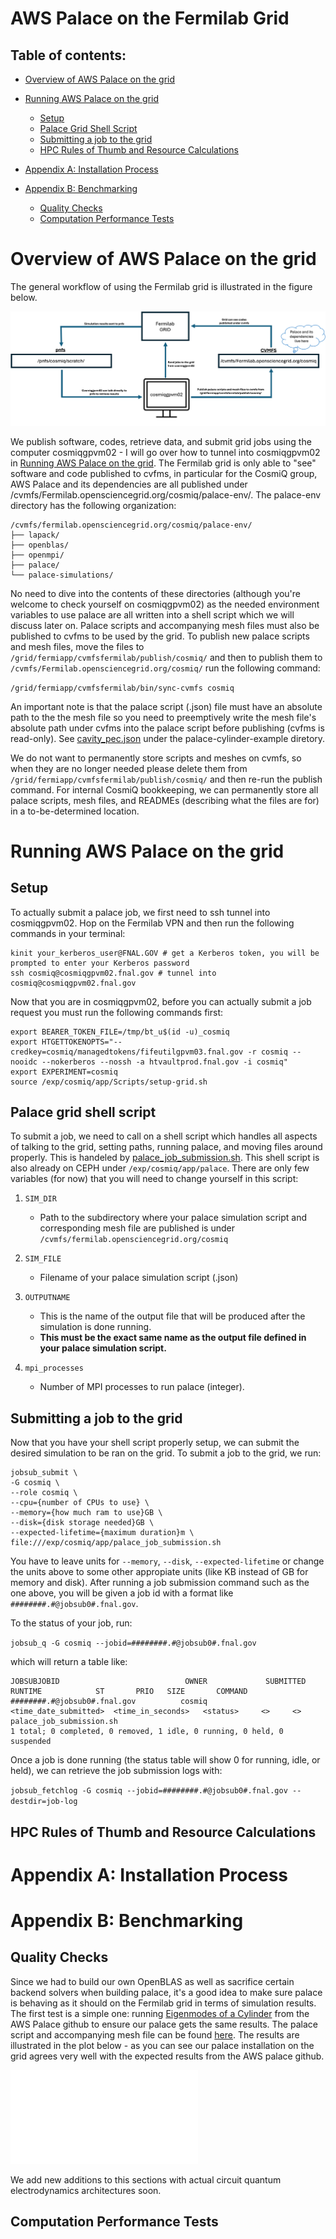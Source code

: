 # AWS Palace on the Fermilab Grid

## Table of contents: 
- [Overview of AWS Palace on the grid](#overview-of-aws-palace-on-the-grid)
- [Running AWS Palace on the grid](#running-aws-palace-on-the-grid)
    - [Setup](#setup)
    - [Palace Grid Shell Script](#palace-grid-shell-script)
    - [Submitting a job to the grid](#submitting-a-job-to-the-grid)
    - [HPC Rules of Thumb and Resource Calculations](#hpc-rules-of-thumb-and-resource-calculations)

- [Appendix A: Installation Process](#appendix-a-installation-process)
- [Appendix B: Benchmarking](#appendix-b-benchmarking)
    - [Quality Checks](#quality-checks)
    - [Computation Performance Tests](#computation-performance-tests)
  
# Overview of AWS Palace on the grid

The general workflow of using the Fermilab grid is illustrated in the figure below. 

![Logo](Figures/palace-grid-flowchart.jpg)

We publish software, codes, retrieve data, and submit grid jobs using the computer cosmiqgpvm02 - I will go over how to tunnel into cosmiqgpvm02 in [Running AWS Palace on the grid](#running-aws-palace-on-the-grid). The Fermilab grid is only able to "see" software and code published to cvfms, in particular for the CosmiQ group, AWS Palace and its dependencies are all published under /cvmfs/Fermilab.opensciencegrid.org/cosmiq/palace-env/. The palace-env directory has the following organization:

```
/cvmfs/fermilab.opensciencegrid.org/cosmiq/palace-env/
├── lapack/
├── openblas/
├── openmpi/
├── palace/
└── palace-simulations/
```

No need to dive into the contents of these directories (although you're welcome to check yourself on cosmiqgpvm02) as the needed environment variables to use palace are all written into a shell script which we will discuss later on. Palace scripts and accompanying mesh files must also be published to cvfms to be used by the grid. To publish new palace scripts and mesh files, move the files to ```/grid/fermiapp/cvmfsfermilab/publish/cosmiq/``` and then to publish them to ```/cvmfs/Fermilab.opensciencegrid.org/cosmiq/``` run the following command:

```/grid/fermiapp/cvmfsfermilab/bin/sync-cvmfs cosmiq```

An important note is that the palace script (.json) file must have an absolute path to the the mesh file so you need to preemptively write the mesh file's absolute path under cvfms into the palace script before publishing (cvfms is read-only). See [cavity_pec.json](palace-cylinder-example/cavity_pec.json) under the palace-cylinder-example diretory. 

We do not want to permanently store scripts and meshes on cvmfs, so when they are no longer needed please delete them from ```/grid/fermiapp/cvmfsfermilab/publish/cosmiq/``` and then re-run the publish command. For internal CosmiQ bookkeeping, we can permanently store all palace scripts, mesh files, and READMEs (describing what the files are for) in a to-be-determined location. 

# Running AWS Palace on the grid
## Setup
To actually submit a palace job, we first need to ssh tunnel into cosmiqgpvm02. Hop on the Fermilab VPN and then run the following commands in your terminal:

```
kinit your_kerberos_user@FNAL.GOV # get a Kerberos token, you will be prompted to enter your Kerberos password
ssh cosmiq@cosmiqgpvm02.fnal.gov # tunnel into cosmiq@cosmiqgpvm02.fnal.gov
```

Now that you are in cosmiqgpvm02, before you can actually submit a job request you must run the following commands first:

```
export BEARER_TOKEN_FILE=/tmp/bt_u$(id -u)_cosmiq
export HTGETTOKENOPTS="--credkey=cosmiq/managedtokens/fifeutilgpvm03.fnal.gov -r cosmiq --nooidc --nokerberos --nossh -a htvaultprod.fnal.gov -i cosmiq"
export EXPERIMENT=cosmiq
source /exp/cosmiq/app/Scripts/setup-grid.sh
```

## Palace grid shell script
To submit a job, we need to call on a shell script which handles all aspects of talking to the grid, setting paths, running palace, and moving files around properly. This is handeled by [palace_job_submission.sh](palace_job_submission.sh). This shell script is also already on CEPH under ```/exp/cosmiq/app/palace```. There are only few variables (for now) that you will need to change yourself in this script:

1. ```SIM_DIR```
   - Path to the subdirectory where your palace simulation script and corresponding mesh file are published is under ```/cvmfs/fermilab.opensciencegrid.org/cosmiq```

2. ```SIM_FILE```
   - Filename of your palace simulation script (.json)

3. ```OUTPUTNAME```
   - This is the name of the output file that will be produced after the simulation is done running.
   - **This must be the exact same name as the output file defined in your palace simulation script.**
     
4. ```mpi_processes```
   - Number of MPI processes to run palace (integer).
     
## Submitting a job to the grid

Now that you have your shell script properly setup, we can submit the desired simulation to be ran on the grid. To submit a job to the grid, we run:

```
jobsub_submit \
-G cosmiq \
--role cosmiq \
--cpu={number of CPUs to use} \
--memory={how much ram to use}GB \
--disk={disk storage needed}GB \
--expected-lifetime={maximum duration}m \
file:///exp/cosmiq/app/palace_job_submission.sh 
```

You have to leave units for ```--memory```, ```--disk```, ```--expected-lifetime``` or change the units above to some other appropiate units (like KB instead of GB for memory and disk). After running a job submission command such as the one above, you will be given a job id with a format like ```########.#@jobsub0#.fnal.gov```. 

To the status of your job, run: 

```jobsub_q -G cosmiq --jobid=########.#@jobsub0#.fnal.gov```

which will return a table like: 

```
JOBSUBJOBID                            OWNER             SUBMITTED            RUNTIME            ST       PRIO   SIZE       COMMAND
########.#@jobsub0#.fnal.gov          cosmiq       <time_date_submitted>  <time_in_seconds>   <status>     <>     <>    palace_job_submission.sh 
1 total; 0 completed, 0 removed, 1 idle, 0 running, 0 held, 0 suspended
```

Once a job is done running (the status table will show 0 for running, idle, or held), we can retrieve the job submission logs with:

```jobsub_fetchlog -G cosmiq --jobid=########.#@jobsub0#.fnal.gov --destdir=job-log```

## HPC Rules of Thumb and Resource Calculations

# Appendix A: Installation Process 
# Appendix B: Benchmarking
## Quality Checks
Since we had to build our own OpenBLAS as well as sacrifice certain backend solvers when building palace, it's a good idea to make sure palace is behaving as it should on the Fermilab grid in terms of simulation results. The first test is a simple one: running [Eigenmodes of a Cylinder](https://awslabs.github.io/palace/dev/examples/cylinder/) from the AWS Palace github to ensure our palace gets the same results. The palace script and accompanying mesh file can be found [here](palace-cylinder-example). The results are illustrated in the plot below - as you can see our palace installation on the grid agrees very well with the expected results from the AWS palace github.

![Logo](Figures/eigenmode-cylinder-comparsion.pdf)

We add new additions to this sections with actual circuit quantum electrodynamics architectures soon.

## Computation Performance Tests 

